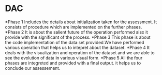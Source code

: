 # DAC

*Phase 1
Includes the details about initialization taken for the assessment. It consists of procedure which are implemented on the further phases.
*Phase 2 
It is about the salient future of the operation performed also it provide with the significant of the process.
*Phase 3 
This phase is about the code implementation of the data set provided.We have performed various operation that helps us to intepret about the dataset.
*Phase 4 
It deals with the visualization and operation of the dataset and we are able to see the evolution of data in various visual form.
*Phase 5 
All the four phases are integreted and provided with a final output. it helps us to conclude our assessement.
